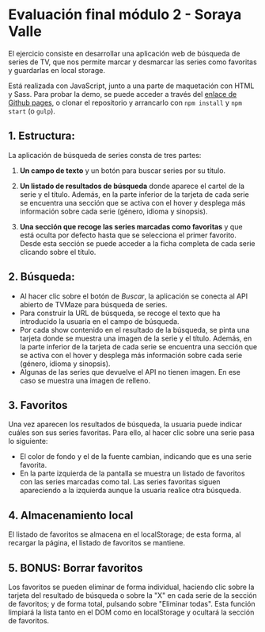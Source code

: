 
# Evaluación final módulo 2 - Soraya Valle

 El ejercicio consiste en desarrollar una aplicación web de búsqueda de series de TV, que nos permite marcar y desmarcar las series como favoritas y guardarlas en local storage.

Está realizada con JavaScript, junto a una parte de maquetación con HTML y Sass.
Para probar la demo, se puede acceder a través del [enlace de Github pages](https://sorayav.github.io/modulo-2-evaluacion-final-sorayav/), o clonar el repositorio y arrancarlo con `npm install` y `npm start` (o `gulp`).

## 1. Estructura:

La aplicación de búsqueda de series consta de tres partes:

1. **Un campo de texto** y un botón para buscar series por su título.

2. **Un listado de resultados de búsqueda** donde aparece el cartel de la serie y el título. Además, en la parte inferior de la tarjeta de cada serie se encuentra una sección que se activa con el hover y desplega más información sobre cada serie (género, idioma y sinopsis).

3. **Una sección que recoge las series marcadas como favoritas** y que está oculta por defecto hasta que se selecciona el primer favorito. Desde esta sección se puede acceder a la ficha completa de cada serie clicando sobre el título.

## 2. Búsqueda:
- Al hacer clic sobre el botón de *Buscar*, la aplicación se conecta al API abierto de TVMaze para búsqueda de series.
- Para construir la URL de búsqueda, se recoge el texto que ha introducido la usuaria en el campo de búsqueda.  
- Por cada show contenido en el resultado de la búsqueda, se pinta una tarjeta donde se muestra una imagen de la serie y el título.  Además, en la parte inferior de la tarjeta de cada serie se encuentra una sección que se activa con el hover y desplega más información sobre cada serie (género, idioma y sinopsis).
- Algunas de las series que devuelve el API no tienen imagen. En ese caso se muestra una imagen de relleno.

## 3. Favoritos

Una vez aparecen los resultados de búsqueda, la usuaria puede indicar cuáles son sus series favoritas. Para ello, al hacer clic sobre una serie pasa lo siguiente:

- El color de fondo y el de la fuente cambian, indicando que es una serie favorita.  
- En la parte izquierda de la pantalla se muestra un listado de favoritos con las series marcadas como tal. Las series favoritas siguen apareciendo a la izquierda aunque la usuaria realice otra búsqueda.

## 4. Almacenamiento local

El listado de favoritos se almacena en el localStorage; de esta forma, al recargar la página, el listado de favoritos se mantiene.

## 5. BONUS: Borrar favoritos

Los favoritos se pueden eliminar de forma individual, haciendo clic sobre la tarjeta del resultado de búsqueda o sobre la "X" en cada serie de la sección de favoritos; y de forma total, pulsando sobre "Eliminar todas". Esta función limpiará la lista tanto en el DOM como en localStorage y ocultará la sección de favoritos.
